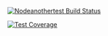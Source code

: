 [![Nodeanothertest
Build Status](https://travis-ci.org/pafford14/nodeanothertest.svg?branch=master)](https://travis-ci.org/pafford14/nodeanothertest)

[![Test Coverage](https://codeclimate.com/github/pafford14/nodeanothertest/badges/coverage.svg)](https://codeclimate.com/github/pafford14/nodeanothertest/coverage)
